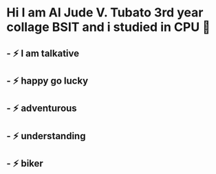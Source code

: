 # Hi I am Al Jude V. Tubato 3rd year collage BSIT and i studied in CPU 👋
## - ⚡ I am talkative
## - ⚡ happy go lucky
## - ⚡ adventurous
## - ⚡ understanding
## - ⚡ biker
<!--
**arujudo3/arujudo3** is a ✨ _special_ ✨ repository because its `README.md` (this file) appears on your GitHub profile.

Here are some ideas to get you started:

- 🔭 I’m currently working on ...
- 🌱 I’m currently learning ...
- 👯 I’m looking to collaborate on ...
- 🤔 I’m looking for help with ...
- 💬 Ask me about ...
- 📫 How to reach me: ...
- 😄 Pronouns: ...
- ⚡ Fun fact: ...
-->
